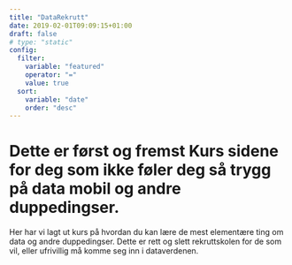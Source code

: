 ```yaml
---
title: "DataRekrutt"
date: 2019-02-01T09:09:15+01:00
draft: false
# type: "static"
config:
  filter:
    variable: "featured"
    operator: "="
    value: true
  sort:
    variable: "date"
    order: "desc"
---
```



# Dette er først og fremst Kurs sidene for deg som ikke føler deg så trygg på data mobil og andre duppedingser.

Her har vi lagt ut kurs på hvordan du kan lære de mest elementære ting om data og andre duppedingser. Dette er rett og slett rekruttskolen for de som vil, eller ufrivillig må komme seg inn i dataverdenen.